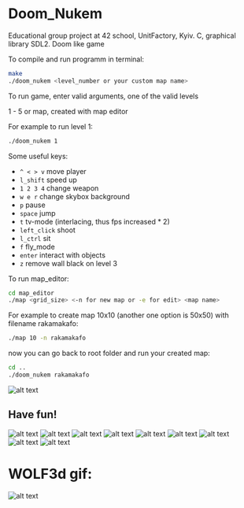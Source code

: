 
# Doom_Nukem
Educational group project at 42 school, UnitFactory, Kyiv. C, graphical library SDL2. Doom like game

To compile and run programm in terminal:
```bash
make
./doom_nukem <level_number or your custom map name>
```
To run game, enter valid arguments, one of the valid levels

1 - 5 or map, created with map editor

For example to run level 1:
```bash
./doom_nukem 1
```
Some useful keys:

* `^ < > v` move player
* `l_shift` speed up 
* `1 2 3 4` change weapon
* `w e r` change skybox background
* `p` pause
* `space` jump
* `t` tv-mode (interlacing, thus fps increased * 2)
* `left_click` shoot
* `l_ctrl` sit
* `f` fly_mode
* `enter` interact with objects
* `z` remove wall black on level 3

To run map_editor:

```bash
cd map_editor
./map <grid_size> <-n for new map or -e for edit> <map name>
```

For example to create map 10x10 (another one option is 50x50) with filename rakamakafo:
```bash
./map 10 -n rakamakafo
```
 now you can go back to root folder and run your created map:
 
 ```bash
 cd ..
 ./doom_nukem rakamakafo
 ```
![alt text](https://github.com/DA-NDI/Doom_Nukem-oldschool/blob/master/screenshots/map_1.png)

## Have fun!

![alt text](https://github.com/DA-NDI/Doom_Nukem-oldschool/blob/master/screenshots/1.jpg)
![alt text](https://github.com/DA-NDI/Doom_Nukem-oldschool/blob/master/screenshots/3.png)
![alt text](https://github.com/DA-NDI/Doom_Nukem-oldschool/blob/master/screenshots/6.png)
![alt text](https://github.com/DA-NDI/Doom_Nukem-oldschool/blob/master/screenshots/7.png)
![alt text](https://github.com/DA-NDI/Doom_Nukem-oldschool/blob/master/screenshots/8.png)
![alt text](https://github.com/DA-NDI/Doom_Nukem-oldschool/blob/master/screenshots/10.png)
![alt text](https://github.com/DA-NDI/Doom_Nukem-oldschool/blob/master/screenshots/11.png)
![alt text](https://github.com/DA-NDI/Doom_Nukem-oldschool/blob/master/screenshots/gif_1.gif)
![alt text](https://github.com/DA-NDI/Doom_Nukem-oldschool/blob/master/screenshots/gif_2.gif)
# WOLF3d gif:
![alt text](https://github.com/DA-NDI/Wolf3d/blob/master/wolf1.gif)
